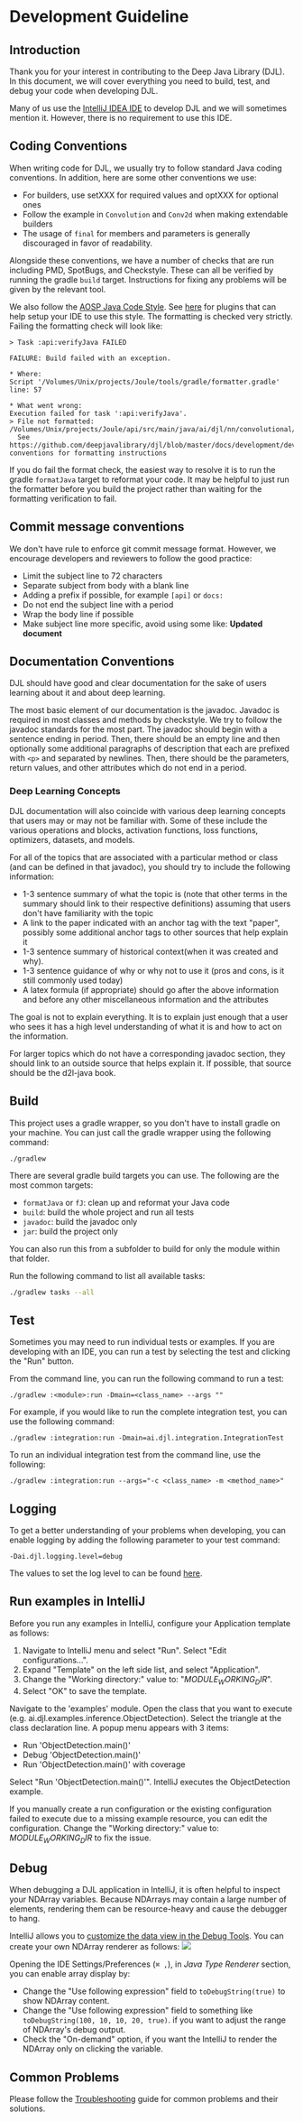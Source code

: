# Development Guideline

## Introduction

Thank you for your interest in contributing to the Deep Java Library (DJL).
In this document, we will cover everything you need to build, test, and debug your code when developing DJL.

Many of us use the [IntelliJ IDEA IDE](https://www.jetbrains.com/idea/) to develop DJL and we will sometimes mention it. However, there is no requirement to use this IDE.

## Coding Conventions

When writing code for DJL, we usually try to follow standard Java coding conventions. In addition, here are some other conventions we use:

- For builders, use setXXX for required values and optXXX for optional ones
- Follow the example in `Convolution` and `Conv2d` when making extendable builders
- The usage of `final` for members and parameters is generally discouraged in favor of readability.  

Alongside these conventions, we have a number of checks that are run including PMD, SpotBugs, and Checkstyle. These can all be verified by running the gradle `build` target. Instructions for fixing any problems will be given by the relevant tool.

We also follow the [AOSP Java Code Style](https://source.android.com/setup/contribute/code-style). See [here](https://github.com/google/google-java-format) for plugins that can help setup your IDE to use this style. The formatting is checked very strictly. Failing the formatting check will look like:

```
> Task :api:verifyJava FAILED

FAILURE: Build failed with an exception.

* Where:
Script '/Volumes/Unix/projects/Joule/tools/gradle/formatter.gradle' line: 57

* What went wrong:
Execution failed for task ':api:verifyJava'.
> File not formatted: /Volumes/Unix/projects/Joule/api/src/main/java/ai/djl/nn/convolutional/Conv2d.java
  See https://github.com/deepjavalibrary/djl/blob/master/docs/development/development_guideline.md#coding-conventions for formatting instructions
```

If you do fail the format check, the easiest way to resolve it is to run the gradle `formatJava` target to reformat your code. It may be helpful to just run the formatter before you build the project rather than waiting for the formatting verification to fail.

## Commit message conventions

We don't have rule to enforce git commit message format. However, we encourage developers and reviewers to follow
the good practice:

- Limit the subject line to 72 characters
- Separate subject from body with a blank line
- Adding a prefix if possible, for example `[api]` or `docs:`
- Do not end the subject line with a period
- Wrap the body line if possible
- Make subject line more specific, avoid using some like: **Updated document**
    

## Documentation Conventions

DJL should have good and clear documentation for the sake of users learning about it and about deep learning.

The most basic element of our documentation is the javadoc. Javadoc is required in most classes and methods by checkstyle. We try to follow the javadoc standards for the most part. The javadoc should begin with a sentence ending in period. Then, there should be an empty line and then optionally some additional paragraphs of description that each are prefixed with `<p>` and separated by newlines. Then, there should be the parameters, return values, and other attributes which do not end in a period.

### Deep Learning Concepts

DJL documentation will also coincide with various deep learning concepts that users may or may not be familiar with. Some of these include the various operations and blocks, activation functions, loss functions, optimizers, datasets, and models.

For all of the topics that are associated with a particular method or class (and can be defined in that javadoc), you should try to include the following information:

- 1-3 sentence summary of what the topic is (note that other terms in the summary should link to their respective definitions) assuming that users don't have familiarity with the topic
- A link to the paper indicated with an anchor tag with the text "paper", possibly some additional anchor tags to other sources that help explain it
- 1-3 sentence summary of historical context(when it was created and why).
- 1-3 sentence guidance of why or why not to use it (pros and cons, is it still commonly used today)
- A latex formula (if appropriate) should go after the above information and before any other miscellaneous information and the attributes

The goal is not to explain everything. It is to explain just enough that a user who sees it has a high level understanding of what it is and how to act on the information.

For larger topics which do not have a corresponding javadoc section, they should link to an outside source that helps explain it. If possible, that source should be the d2l-java book.

## Build

This project uses a gradle wrapper, so you don't have to install gradle on your machine. You can just call the gradle wrapper using the following command:

```
./gradlew
```

There are several gradle build targets you can use. The following are the most common targets:

- `formatJava` or `fJ`: clean up and reformat your Java code
- `build`: build the whole project and run all tests
- `javadoc`: build the javadoc only
- `jar`: build the project only

You can also run this from a subfolder to build for only the module within that folder.

Run the following command to list all available tasks:

```sh
./gradlew tasks --all
```

## Test

Sometimes you may need to run individual tests or examples.
If you are developing with an IDE, you can run a test by selecting the test and clicking the "Run" button.

From the command line, you can run the following command to run a test:

```
./gradlew :<module>:run -Dmain=<class_name> --args ""
```

For example, if you would like to run the complete integration test, you can use the following command:

```
./gradlew :integration:run -Dmain=ai.djl.integration.IntegrationTest
```

To run an individual integration test from the command line, use the following: 

```
./gradlew :integration:run --args="-c <class_name> -m <method_name>"
```

## Logging

To get a better understanding of your problems when developing, you can enable logging by adding the following parameter to your test command:

```
-Dai.djl.logging.level=debug
```

The values to set the log level to can be found [here](https://logging.apache.org/log4j/2.x/manual/customloglevels.html).

## Run examples in IntelliJ
Before you run any examples in IntelliJ, configure your Application template as follows:

1. Navigate to IntelliJ menu and select "Run". Select "Edit configurations...".
2. Expand "Template" on the left side list, and select "Application".
3. Change the "Working directory:" value to: "$MODULE_WORKING_DIR$".
4. Select "OK" to save the template.

Navigate to the 'examples' module. Open the class that you want to execute (e.g. ai.djl.examples.inference.ObjectDetection).
Select the triangle at the class declaration line. A popup menu appears with 3 items:

- Run 'ObjectDetection.main()'
- Debug 'ObjectDetection.main()'
- Run 'ObjectDetection.main()' with coverage

Select "Run 'ObjectDetection.main()'". IntelliJ executes the ObjectDetection example.

If you manually create a run configuration or the existing configuration failed to execute
due to a missing example resource, you can edit the configuration. Change the "Working directory:"
value to: $MODULE_WORKING_DIR$ to fix the issue.

## Debug

When debugging a DJL application in IntelliJ, it is often helpful to inspect your NDArray variables. Because NDArrays may contain
a large number of elements, rendering them can be resource-heavy and cause the debugger to hang.

IntelliJ allows you to [customize the data view in the Debug Tools](https://www.jetbrains.com/help/idea/customizing-views.html#customize-data-view).
You can create your own NDArray renderer as follows:
![](img/custom_debug_view.png)

Opening the IDE Settings/Preferences (`⌘ ,`), in *Java Type Renderer* section, you can enable array display by:
- Change the "Use following expression" field to `toDebugString(true)` to show NDArray content.
- Change the "Use following expression" field to something like `toDebugString(100, 10, 10, 20, true)`.
if you want to adjust the range of NDArray's debug output.
- Check the "On-demand" option, if you want the IntelliJ to render the NDArray only on clicking the variable.

## Common Problems

Please follow the [Troubleshooting](troubleshooting.md) guide for common problems and their solutions.
